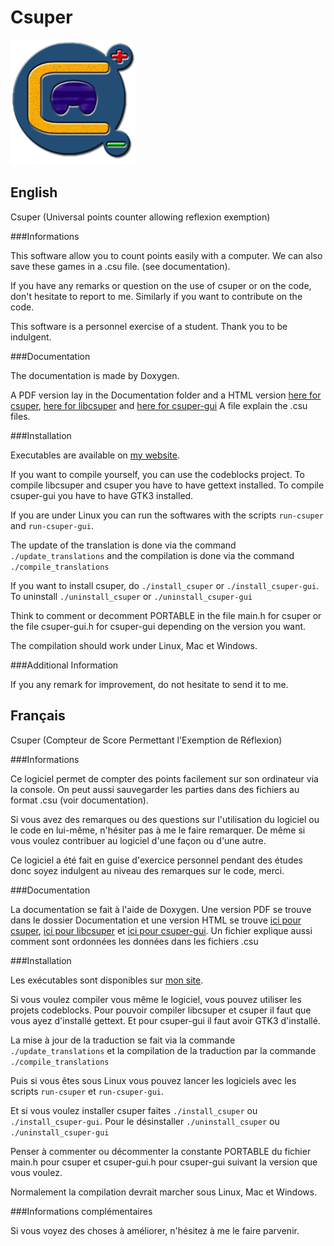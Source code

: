 Csuper
======
![Csuper logo](Images/Logo_200.png)

English
-------

Csuper (Universal points counter allowing reflexion exemption)

###Informations

This software allow you to count points easily with a computer.
We can also save these games in a .csu file. (see documentation).

If you have any remarks or question on the use of csuper or on the code, don't hesitate to report to me. Similarly if you want to contribute on the code.

This software is a personnel exercise of a student. Thank you to be indulgent.

###Documentation

The documentation is made by Doxygen.

A PDF version lay in the Documentation folder and a HTML version [here for csuper](http://www.dalan.rd-h.fr/documentation/doc_csuper), [here for libcsuper](http://www.dalan.rd-h.fr/documentation/doc_libcsuper) and [here for csuper-gui](http://www.dalan.rd-h.fr/documentation/doc_csuper-gui)
A file explain the .csu files.

###Installation

Executables are available on [my website](http://www.dalan.rd-h.fr/wordpress).

If you want to compile yourself, you can use the codeblocks project.
To compile libcsuper and csuper you have to have gettext installed.
To compile csuper-gui you have to have GTK3 installed.

If you are under Linux you can run the softwares with the scripts `run-csuper` and `run-csuper-gui`.

The update of the translation is done via the command `./update_translations` and the compilation is done via the command `./compile_translations`

If you want to install csuper, do `./install_csuper` or `./install_csuper-gui`. To uninstall `./uninstall_csuper` or `./uninstall_csuper-gui`

Think to comment or decomment PORTABLE in the file main.h for csuper or the file csuper-gui.h for csuper-gui depending on the version you want.

The compilation should work under Linux, Mac et Windows.

###Additional Information

If you any remark for improvement, do not hesitate to send it to me.

Français
--------

Csuper (Compteur de Score Permettant l'Exemption de Réflexion)

###Informations

Ce logiciel permet de compter des points facilement sur son ordinateur via la console.
On peut aussi sauvegarder les parties dans des fichiers au format .csu (voir documentation).

Si vous avez des remarques ou des questions sur l'utilisation du logiciel ou le code en lui-même, n'hésiter pas à me le faire remarquer. De même si vous voulez contribuer au logiciel d'une façon ou d'une autre.

Ce logiciel a été fait en guise d'exercice personnel pendant des études donc soyez indulgent au niveau des remarques sur le code, merci.

###Documentation

La documentation se fait à l'aide de Doxygen.
Une version PDF se trouve dans le dossier Documentation et une version HTML se trouve [ici pour csuper](http://www.dalan.rd-h.fr/documentation/doc_csuper), [ici pour libcsuper](http://www.dalan.rd-h.fr/documentation/doc_libcsuper) et [ici pour csuper-gui](http://www.dalan.rd-h.fr/documentation/doc_csuper-gui).
Un fichier explique aussi comment sont ordonnées les données dans les fichiers .csu

###Installation

Les exécutables sont disponibles sur [mon site](http://www.dalan.rd-h.fr/wordpress).

Si vous voulez compiler vous même le logiciel, vous pouvez utiliser les projets codeblocks.
Pour pouvoir compiler libcsuper et csuper il faut que vous ayez d'installé gettext.
Et pour csuper-gui il faut avoir GTK3 d'installé.

La mise à jour de la traduction se fait via la commande `./update_translations` et la compilation de la traduction par la commande `./compile_translations`

Puis si vous êtes sous Linux vous pouvez lancer les logiciels avec les scripts `run-csuper` et `run-csuper-gui`.

Et si vous voulez installer csuper faites `./install_csuper` ou `./install_csuper-gui`. Pour le désinstaller `./uninstall_csuper` ou `./uninstall_csuper-gui`

Penser à commenter ou décommenter la constante PORTABLE du fichier main.h pour csuper et csuper-gui.h pour csuper-gui suivant la version que vous voulez.

Normalement la compilation devrait marcher sous Linux, Mac et Windows.

###Informations complémentaires

Si vous voyez des choses à améliorer, n'hésitez à me le faire parvenir.
